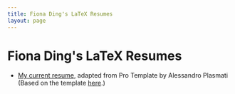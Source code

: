 ```yaml
---
title: Fiona Ding's LaTeX Resumes
layout: page
---
```

# Fiona Ding's LaTeX Resumes

* [My current resume](https://fding253.github.io/resume/Resumes/FD_Resume.pdf), adapted from Pro Template by Alessandro Plasmati (Based on the template [here](https://www.sharelatex.com/templates/52fb8c0933621a613683ecac/).)
